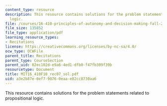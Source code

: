 ```yaml
---
content_type: resource
description: This resource contains solutions for the problem statements related to  propositional
  logic.
file: /courses/16-410-principles-of-autonomy-and-decision-making-fall-2010/a3e2b87e0ef790760eaae82cc8730aa6_MIT16_410F10_rec07_sol.pdf
file_size: 135852
file_type: application/pdf
learning_resource_types:
- Recitations
license: https://creativecommons.org/licenses/by-nc-sa/4.0/
ocw_type: OCWFile
parent_title: Recitations
parent_type: CourseSection
parent_uid: 82ec102d-e9a6-4ed1-dfb0-f47fb309f39b
resourcetype: Document
title: MIT16_410F10_rec07_sol.pdf
uid: a3e2b87e-0ef7-9076-0eaa-e82cc8730aa6
---
```

This resource contains solutions for the problem statements related to  propositional logic.